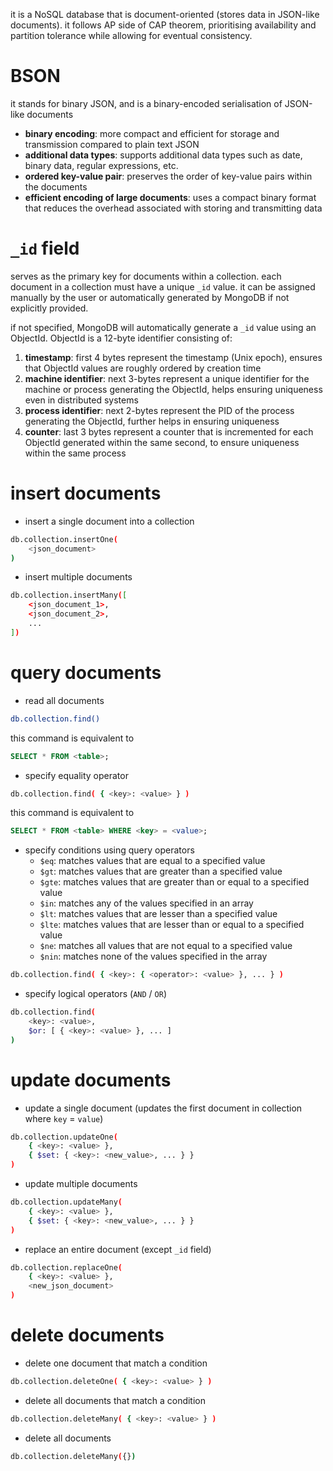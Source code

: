 it is a NoSQL database that is document-oriented (stores data in JSON-like documents). it follows AP side of CAP theorem, prioritising availability and partition tolerance while allowing for eventual consistency.

# BSON
it stands for binary JSON, and is a binary-encoded serialisation of JSON-like documents
- **binary encoding**: more compact and efficient for storage and transmission compared to plain text JSON
- **additional data types**: supports additional data types such as date, binary data, regular expressions, etc.
- **ordered key-value pair**: preserves the order of key-value pairs within the documents
- **efficient encoding of large documents**: uses a compact binary format that reduces the overhead associated with storing and transmitting data

# `_id` field
serves as the primary key for documents within a collection. each document in a collection must have a unique `_id` value. it can be assigned manually by the user or automatically generated by MongoDB if not explicitly provided.

if not specified, MongoDB will automatically generate a `_id` value using an ObjectId. ObjectId is a 12-byte identifier consisting of:
1. **timestamp**: first 4 bytes represent the timestamp (Unix epoch), ensures that ObjectId values are roughly ordered by creation time
2. **machine identifier**: next 3-bytes represent a unique identifier for the machine or process generating the ObjectId, helps ensuring uniqueness even in distributed systems
3. **process identifier**: next 2-bytes represent the PID of the process generating the ObjectId, further helps in ensuring uniqueness
4. **counter**: last 3 bytes represent a counter that is incremented for each ObjectId generated within the same second, to ensure uniqueness within the same process

# insert documents

- insert a single document into a collection
```bash
db.collection.insertOne(
	<json_document>
)
```
- insert multiple documents
```bash
db.collection.insertMany([
	<json_document_1>,
	<json_document_2>,
	...
])
```

# query documents

- read all documents
```bash
db.collection.find()
```
this command is equivalent to
```sql
SELECT * FROM <table>;
```
- specify equality operator
```bash
db.collection.find( { <key>: <value> } )
```
this command is equivalent to
```sql
SELECT * FROM <table> WHERE <key> = <value>;
```
- specify conditions using query operators
	- `$eq`: matches values that are equal to a specified value
	- `$gt`: matches values that are greater than a specified value
	- `$gte`: matches values that are greater than or equal to a specified value
	- `$in`: matches any of the values specified in an array
	- `$lt`: matches values that are lesser than a specified value
	- `$lte`: matches values that are lesser than or equal to a specified value
	- `$ne`: matches all values that are not equal to a specified value
	- `$nin`: matches none of the values specified in the array
```bash
db.collection.find( { <key>: { <operator>: <value> }, ... } )
```
- specify logical operators (`AND` / `OR`)
```bash
db.collection.find(
	<key>: <value>,
	$or: [ { <key>: <value> }, ... ]
)
```

# update documents

- update a single document (updates the first document in collection where `key` = `value`)
```bash
db.collection.updateOne(
	{ <key>: <value> },
	{ $set: { <key>: <new_value>, ... } }
)
```
- update multiple documents
```bash
db.collection.updateMany(
	{ <key>: <value> },
	{ $set: { <key>: <new_value>, ... } }
)
```
- replace an entire document (except `_id` field)
```bash
db.collection.replaceOne(
	{ <key>: <value> },
	<new_json_document>
)
```

# delete documents
- delete one document that match a condition
```bash
db.collection.deleteOne( { <key>: <value> } )
```
- delete all documents that match a condition
```bash
db.collection.deleteMany( { <key>: <value> } )
```
- delete all documents
```bash
db.collection.deleteMany({})
```
